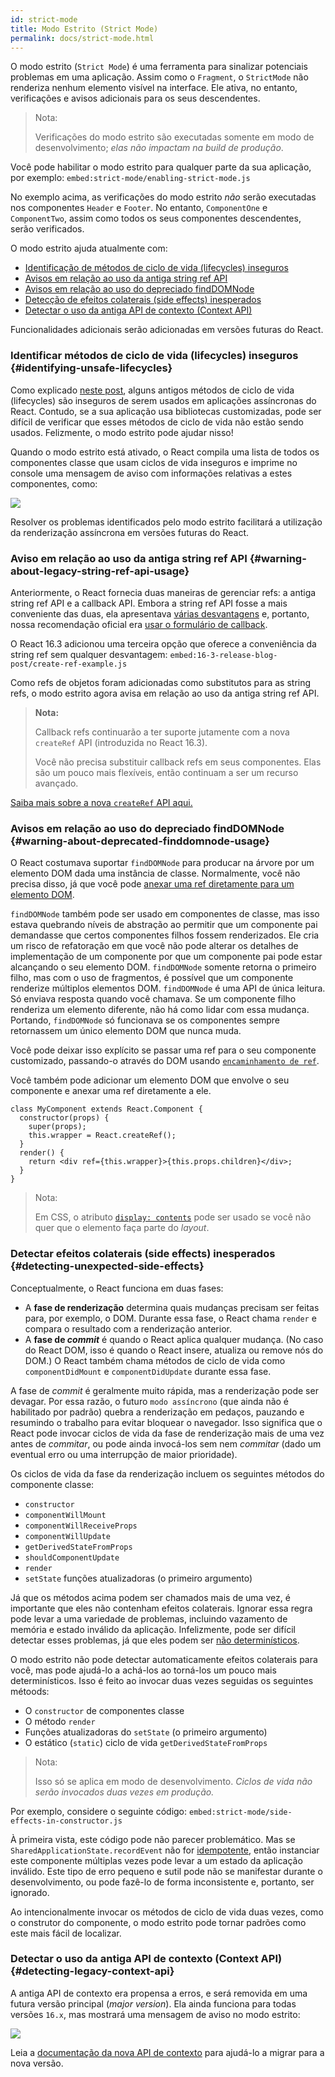 ```yaml
---
id: strict-mode
title: Modo Estrito (Strict Mode)
permalink: docs/strict-mode.html
---
```


O modo estrito (`Strict Mode`) é uma ferramenta para sinalizar potenciais problemas em uma aplicação. Assim como o `Fragment`, o `StrictMode` não renderiza nenhum elemento visível na interface. Ele ativa, no entanto, verificações e avisos adicionais para os seus descendentes.

> Nota:
>
> Verificações do modo estrito são executadas somente em modo de desenvolvimento; _elas não impactam na build de produção_.

Você pode habilitar o modo estrito para qualquer parte da sua aplicação, por exemplo:
`embed:strict-mode/enabling-strict-mode.js`

No exemplo acima, as verificações do modo estrito *não* serão executadas nos componentes `Header` e `Footer`. No entanto, `ComponentOne` e `ComponentTwo`, assim como todos os seus componentes descendentes, serão verificados.

O modo estrito ajuda atualmente com:
* [Identificação de métodos de ciclo de vida (lifecycles) inseguros](#identifying-unsafe-lifecycles)
* [Avisos em relação ao uso da antiga string ref API](#warning-about-legacy-string-ref-api-usage)
* [Avisos em relação ao uso do depreciado findDOMNode](#warning-about-deprecated-finddomnode-usage)
* [Detecção de efeitos colaterais (side effects) inesperados](#detecting-unexpected-side-effects)
* [Detectar o uso da antiga API de contexto (Context API)](#detecting-legacy-context-api)

Funcionalidades adicionais serão adicionadas em versões futuras do React.

### Identificar métodos de ciclo de vida (lifecycles) inseguros {#identifying-unsafe-lifecycles}

Como explicado [neste post](/blog/2018/03/27/update-on-async-rendering.html), alguns antigos métodos de ciclo de vida (lifecycles) são inseguros de serem usados em aplicações assíncronas do React. Contudo, se a sua aplicação usa bibliotecas customizadas, pode ser difícil de verificar que esses métodos de ciclo de vida não estão sendo usados. Felizmente, o modo estrito pode ajudar nisso!

Quando o modo estrito está ativado, o React compila uma lista de todos os componentes classe que usam ciclos de vida inseguros e imprime no console uma mensagem de aviso com informações relativas a estes componentes, como:

![](../images/blog/strict-mode-unsafe-lifecycles-warning.png)

Resolver os problemas identificados pelo modo estrito facilitará a utilização da renderização assíncrona em versões futuras do React.

### Aviso em relação ao uso da antiga string ref API {#warning-about-legacy-string-ref-api-usage}

Anteriormente, o React fornecia duas maneiras de gerenciar refs: a antiga string ref API e a callback API. Embora a string ref API fosse a mais conveniente das duas, ela apresentava [várias desvantagens](https://github.com/facebook/react/issues/1373) e, portanto, nossa recomendação oficial era [usar o formulário de callback](/docs/refs-and-the-dom.html#legacy-api-string-refs).

O React 16.3 adicionou uma terceira opção que oferece a conveniência da string ref sem qualquer desvantagem:
`embed:16-3-release-blog-post/create-ref-example.js`

Como refs de objetos foram adicionadas como substitutos para as string refs, o modo estrito agora avisa em relação ao uso da antiga string ref API.

> **Nota:**
>
> Callback refs continuarão a ter suporte jutamente com a nova `createRef` API (introduzida no React 16.3).
>
> Você não precisa substituir callback refs em seus componentes. Elas são um pouco mais flexíveis, então continuam a ser um recurso avançado.

[Saiba mais sobre a nova `createRef` API aqui.](/docs/refs-and-the-dom.html)

### Avisos em relação ao uso do depreciado findDOMNode {#warning-about-deprecated-finddomnode-usage}

O React costumava suportar `findDOMNode` para producar na árvore por um elemento DOM dada uma instância de classe. Normalmente, você não precisa disso, já que você pode [anexar uma ref diretamente para um elemento DOM](/docs/refs-and-the-dom.html#creating-refs).

`findDOMNode` também pode ser usado em componentes de classe, mas isso estava quebrando níveis de abstração ao permitir que um componente pai demandasse que certos componentes filhos fossem renderizados. Ele cria um risco de refatoração em que você não pode alterar os detalhes de implementação de um componente por que um componente pai pode estar alcançando o seu elemento DOM. `findDOMNode` somente retorna o primeiro filho, mas com o uso de fragmentos, é possível que um componente renderize múltiplos elementos DOM. `findDOMNode` é uma API de única leitura. Só enviava resposta quando você chamava. Se um componente filho renderiza um elemento diferente, não há como lidar com essa mudança. Portando, `findDOMNode` só funcionava se os componentes sempre retornassem um único elemento DOM que nunca muda.

Você pode deixar isso explícito se passar uma ref para o seu componente customizado, passando-o através do DOM usando [`encaminhamento de ref`](/docs/forwarding-refs.html#forwarding-refs-to-dom-components).

Você também pode adicionar um elemento DOM que envolve o seu componente e anexar uma ref diretamente a ele.

```javascript{4,7}
class MyComponent extends React.Component {
  constructor(props) {
    super(props);
    this.wrapper = React.createRef();
  }
  render() {
    return <div ref={this.wrapper}>{this.props.children}</div>;
  }
}
```

> Nota:
>
> Em CSS, o atributo [`display: contents`](https://developer.mozilla.org/en-US/docs/Web/CSS/display#display_contents) pode ser usado se você não quer que o elemento faça parte do _layout_.

### Detectar efeitos colaterais (side effects) inesperados {#detecting-unexpected-side-effects}

Conceptualmente, o React funciona em duas fases:
* A **fase de renderização** determina quais mudanças precisam ser feitas para, por exemplo, o DOM. Durante essa fase, o React chama `render` e compara o resultado com a renderização anterior.
* A **fase de _commit_** é quando o React aplica qualquer mudança. (No caso do React DOM, isso é quando o React insere, atualiza ou remove nós do DOM.) O React também chama métodos de ciclo de vida como `componentDidMount` e `componentDidUpdate` durante essa fase.

A fase de _commit_ é geralmente muito rápida, mas a renderização pode ser devagar. Por essa razão, o futuro `modo assíncrono` (que ainda não é habilitado por padrão) quebra a renderização em pedaços, pauzando e resumindo o trabalho para evitar bloquear o navegador. Isso significa que o React pode invocar ciclos de vida da fase de renderização mais de uma vez antes de _commitar_, ou pode ainda invocá-los sem nem _commitar_ (dado um eventual erro ou uma interrupção de maior prioridade).

Os ciclos de vida da fase da renderização incluem os seguintes métodos do componente classe:
* `constructor`
* `componentWillMount`
* `componentWillReceiveProps`
* `componentWillUpdate`
* `getDerivedStateFromProps`
* `shouldComponentUpdate`
* `render`
* `setState` funções atualizadoras (o primeiro argumento)

Já que os métodos acima podem ser chamados mais de uma vez, é importante que eles não contenham efeitos colaterais. Ignorar essa regra pode levar a uma variedade de problemas, incluindo vazamento de memória e estado inválido da aplicação. Infelizmente, pode ser difícil detectar esses problemas, já que eles podem ser [não determinísticos](https://en.wikipedia.org/wiki/Deterministic_algorithm).

O modo estrito não pode detectar automaticamente efeitos colaterais para você, mas pode ajudá-lo a achá-los ao torná-los um pouco mais determinísticos. Isso é feito ao invocar duas vezes seguidas os seguintes métoods:

* O `constructor` de componentes classe
* O método `render`
* Funções atualizadoras do `setState` (o primeiro argumento)
* O estático (`static`) ciclo de vida `getDerivedStateFromProps`

> Nota:
>
> Isso só se aplica em modo de desenvolvimento. _Ciclos de vida não serão invocados duas vezes em produção._

Por exemplo, considere o seguinte código:
`embed:strict-mode/side-effects-in-constructor.js`

À primeira vista, este código pode não parecer problemático. Mas se `SharedApplicationState.recordEvent` não for [idempotente](https://en.wikipedia.org/wiki/Idempotence#Computer_science_meaning), então instanciar este componente múltiplas vezes pode levar a um estado da aplicação inválido. Este tipo de erro pequeno e sutil pode não se manifestar durante o desenvolvimento, ou pode fazê-lo de forma inconsistente e, portanto, ser ignorado.

Ao intencionalmente invocar os métodos de ciclo de vida duas vezes, como o construtor do componente, o modo estrito pode tornar padrões como este mais fácil de localizar.

### Detectar o uso da antiga API de contexto (Context API) {#detecting-legacy-context-api}

A antiga API de contexto era propensa a erros, e será removida em uma futura versão principal (_major version_). Ela ainda funciona para todas versões `16.x`, mas mostrará uma mensagem de aviso no modo estrito: 

![](../images/blog/warn-legacy-context-in-strict-mode.png)

Leia a [documentação da nova API de contexto](/docs/context.html) para ajudá-lo a migrar para a nova versão.
